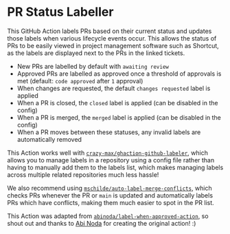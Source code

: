 # PR Status Labeller

This GitHub Action labels PRs based on their current status and updates those labels when various
lifecycle events occur. This allows the status of PRs to be easily viewed in project management
software such as Shortcut, as the labels are displayed next to the PRs in the linked tickets.

- New PRs are labelled by default with `awaiting review`
- Approved PRs are labelled as approved once a threshold of approvals is met (default:
  `code approved` after `1` approval)
- When changes are requested, the default `changes requested` label is applied
- When a PR is closed, the `closed` label is applied (can be disabled in the config)
- When a PR is merged, the `merged` label is applied (can be disabled in the config)
- When a PR moves between these statuses, any invalid labels are automatically removed

This Action works well with
[`crazy-max/ghaction-github-labeler`](https://github.com/crazy-max/ghaction-github-labeler), which
allows you to manage labels in a repository using a config file rather than having to manually add
them to the labels list, which makes managing labels across multiple related repositories much less
hassle!

We also recommend using
[`mschilde/auto-label-merge-conflicts`](https://github.com/mschilde/auto-label-merge-conflicts),
which checks PRs whenever the PR or `main` is updated and automatically labels PRs which have
conflicts, making them much easier to spot in the PR list.

This Action was adapted from
[`abinoda/label-when-approved-action`](https://github.com/abinoda/label-when-approved-action), so
shout out and thanks to [Abi Noda](https://github.com/abinoda) for creating the original action! :)
